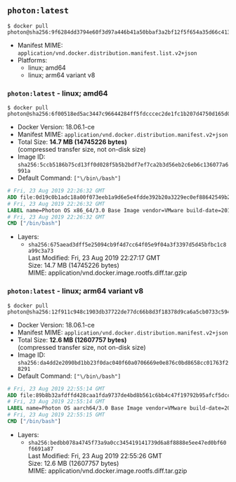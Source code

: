 ## `photon:latest`

```console
$ docker pull photon@sha256:9f6284dd3794e60f3d97a446b41a50bbaf3a2bf12f5f654a35d66c41306559ba
```

-	Manifest MIME: `application/vnd.docker.distribution.manifest.list.v2+json`
-	Platforms:
	-	linux; amd64
	-	linux; arm64 variant v8

### `photon:latest` - linux; amd64

```console
$ docker pull photon@sha256:6f00518ed5ac3447c96644284ff5fdcccec2de1fc1b207d4750d165d081f976e
```

-	Docker Version: 18.06.1-ce
-	Manifest MIME: `application/vnd.docker.distribution.manifest.v2+json`
-	Total Size: **14.7 MB (14745226 bytes)**  
	(compressed transfer size, not on-disk size)
-	Image ID: `sha256:5ccb5186b75cd13ff0d028f5b5b2bdf7ef7ca2b3d56eb2c6eb6c136077a6991a`
-	Default Command: `["\/bin\/bash"]`

```dockerfile
# Fri, 23 Aug 2019 22:26:32 GMT
ADD file:0d19c0b1adc18a00f073eeb1a9d6e5e4fdde392b20a3229ec0ef88642549b2df in / 
# Fri, 23 Aug 2019 22:26:32 GMT
LABEL name=Photon OS x86_64/3.0 Base Image vendor=VMware build-date=20190823
# Fri, 23 Aug 2019 22:26:32 GMT
CMD ["/bin/bash"]
```

-	Layers:
	-	`sha256:675aead3dff5e25094cb9f4d7cc64f05e9f04a3f3397d5d45bfbc1c8a99c3a73`  
		Last Modified: Fri, 23 Aug 2019 22:27:17 GMT  
		Size: 14.7 MB (14745226 bytes)  
		MIME: application/vnd.docker.image.rootfs.diff.tar.gzip

### `photon:latest` - linux; arm64 variant v8

```console
$ docker pull photon@sha256:12f911c948c1903db37722de77dc66b8d3f18378d9ca6a5cb0733c594601e844
```

-	Docker Version: 18.06.1-ce
-	Manifest MIME: `application/vnd.docker.distribution.manifest.v2+json`
-	Total Size: **12.6 MB (12607757 bytes)**  
	(compressed transfer size, not on-disk size)
-	Image ID: `sha256:da4dd2e2090bd1bb23f0dac040f60a0706669e0e876c0bd8658cc01763f28291`
-	Default Command: `["\/bin\/bash"]`

```dockerfile
# Fri, 23 Aug 2019 22:55:14 GMT
ADD file:89b8b32afdffd428caa1fda9737de4bd8b561c6bb4c47f19792b95afcf5dcc0c in / 
# Fri, 23 Aug 2019 22:55:14 GMT
LABEL name=Photon OS aarch64/3.0 Base Image vendor=VMware build-date=20190823
# Fri, 23 Aug 2019 22:55:15 GMT
CMD ["/bin/bash"]
```

-	Layers:
	-	`sha256:bedbb078a4745f73a9a0cc345419141739d6a8f8888e5ee47ed0bf60f6691a87`  
		Last Modified: Fri, 23 Aug 2019 22:55:26 GMT  
		Size: 12.6 MB (12607757 bytes)  
		MIME: application/vnd.docker.image.rootfs.diff.tar.gzip
